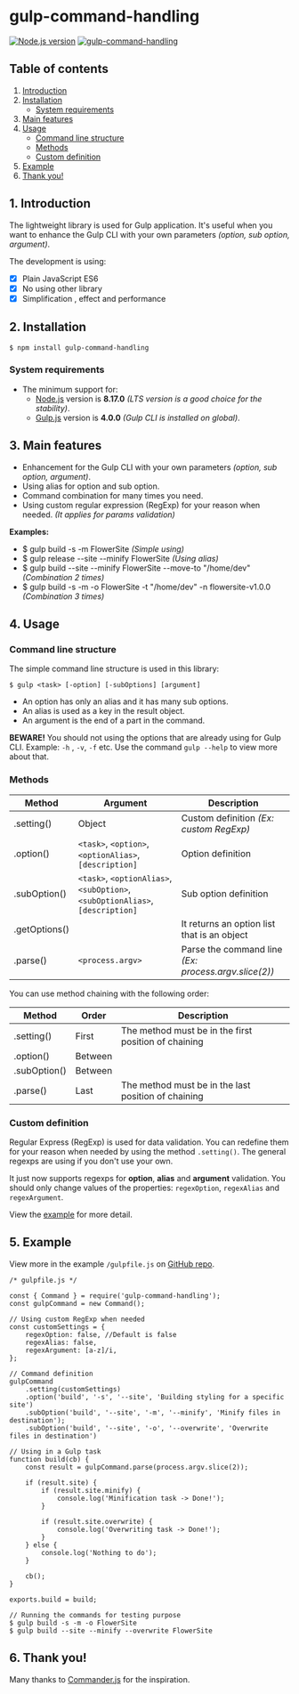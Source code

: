 # gulp-command-handling
[![Node.js version](https://img.shields.io/node/v/gulp-command-handling.svg?style=flat)](https://nodejs.org) [![gulp-command-handling](https://img.shields.io/npm/v/gulp-command-handling.svg?style=flat&color=red)](https://www.npmjs.com/package/gulp-command-handling/)

## Table of contents

1. [Introduction](#1-introduction)
2. [Installation](#2-installation)
    - [System requirements](#system-requirements)
3. [Main features](#3-main-features)
4. [Usage](#4-usage)
    - [Command line structure](#command-line-structure)
    - [Methods](#methods)
    - [Custom definition](#custom-definition)
5. [Example](#5-example)
6. [Thank you!](#6-thank-you)

## 1. Introduction

The lightweight library is used for Gulp application. It's useful when you want to enhance the Gulp CLI with your own parameters _(option, sub option, argument)_.

The development is using:

- [x] Plain JavaScript ES6
- [x] No using other library
- [x] Simplification , effect and performance

## 2. Installation

`$ npm install gulp-command-handling`

### System requirements

-   The minimum support for:
    -   [Node.js](https://nodejs.org/) version is **8.17.0** _(LTS version is a good choice for the stability)_.
    -   [Gulp.js](https://gulpjs.com/) version is **4.0.0** _(Gulp CLI is installed on global)_.

## 3. Main features

-   Enhancement for the Gulp CLI with your own parameters _(option, sub option, argument)_.
-   Using alias for option and sub option.
-   Command combination for many times you need.
-   Using custom regular expression (RegExp) for your reason when needed. _(It applies for params validation)_

**Examples:**

- $ gulp build -s -m FlowerSite _(Simple using)_
- $ gulp release --site --minify FlowerSite _(Using alias)_
- $ gulp build --site --minify FlowerSite --move-to "/home/dev" _(Combination 2 times)_
- $ gulp build -s -m -o FlowerSite -t "/home/dev" -n flowersite-v1.0.0 _(Combination 3 times)_

## 4. Usage

### Command line structure

The simple command line structure is used in this library:

`$ gulp <task> [-option] [-subOptions] [argument]`

-   An option has only an alias and it has many sub options.
-   An alias is used as a key in the result object.
-   An argument is the end of a part in the command.

**BEWARE!** You should not using the options that are already using for Gulp CLI. Example: `-h` , `-v`, `-f` etc. Use the command `gulp --help` to view more about that.

### Methods

| Method | Argument | Description |
|---|---|---|
|.setting()|Object|Custom definition _(Ex: custom RegExp)_|
|.option()|`<task>`, `<option>`, `<optionAlias>`, `[description]`|Option definition|
|.subOption()|`<task>`, `<optionAlias>`, `<subOption>`, `<subOptionAlias>`, `[description]`|Sub option definition|
|.getOptions()||It returns an option list that is an object|
|.parse()|`<process.argv>`|Parse the command line _(Ex: process.argv.slice(2))_|

You can use method chaining with the following order:

|Method|Order|Description|
|---|---|---|
|.setting()|First|The method must be in the first position of chaining|
|.option()|Between||
|.subOption()|Between||
|.parse()|Last|The method must be in the last position of chaining|

### Custom definition
Regular Express (RegExp) is used for data validation. You can redefine them for your reason when needed by using the method `.setting()`. The general regexps are using if you don't use your own.

It just now supports regexps for **option**, **alias** and **argument** validation. You should only change values of the properties: `regexOption`, `regexAlias` and `regexArgument`.

View the [example](#5-example) for more detail.

## 5. Example

View more in the example `/gulpfile.js` on [GitHub repo](https://github.com/nguyenkhois/gulp-command-handling).

```
/* gulpfile.js */

const { Command } = require('gulp-command-handling');
const gulpCommand = new Command();

// Using custom RegExp when needed
const customSettings = {
    regexOption: false, //Default is false
    regexAlias: false,
    regexArgument: [a-z]/i,
};

// Command definition
gulpCommand
    .setting(customSettings)
    .option('build', '-s', '--site', 'Building styling for a specific site')
    .subOption('build', '--site', '-m', '--minify', 'Minify files in destination');
    .subOption('build', '--site', '-o', '--overwrite', 'Overwrite files in destination')

// Using in a Gulp task
function build(cb) {
    const result = gulpCommand.parse(process.argv.slice(2));

    if (result.site) {
        if (result.site.minify) {
            console.log('Minification task -> Done!');
        }

        if (result.site.overwrite) {
            console.log('Overwriting task -> Done!');
        }
    } else {
        console.log('Nothing to do');
    }

    cb();
}

exports.build = build;
```

```
// Running the commands for testing purpose
$ gulp build -s -m -o FlowerSite
$ gulp build --site --minify --overwrite FlowerSite
```

## 6. Thank you!
Many thanks to [Commander.js](https://github.com/tj/commander.js) for the inspiration.
